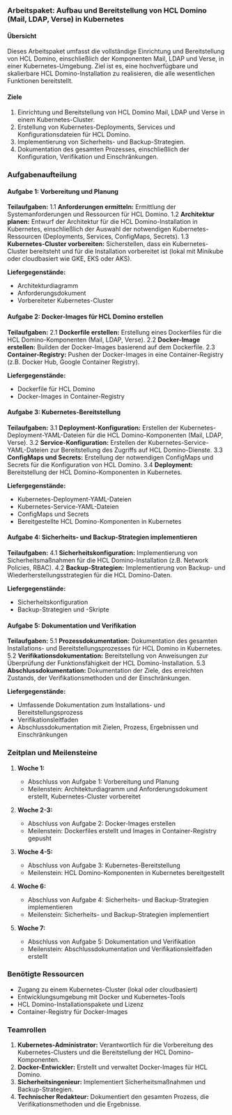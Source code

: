 ### Arbeitspaket: Aufbau und Bereitstellung von HCL Domino (Mail, LDAP, Verse) in Kubernetes

#### Übersicht
Dieses Arbeitspaket umfasst die vollständige Einrichtung und Bereitstellung von HCL Domino, einschließlich der Komponenten Mail, LDAP und Verse, in einer Kubernetes-Umgebung. Ziel ist es, eine hochverfügbare und skalierbare HCL Domino-Installation zu realisieren, die alle wesentlichen Funktionen bereitstellt.

#### Ziele
1. Einrichtung und Bereitstellung von HCL Domino Mail, LDAP und Verse in einem Kubernetes-Cluster.
2. Erstellung von Kubernetes-Deployments, Services und Konfigurationsdateien für HCL Domino.
3. Implementierung von Sicherheits- und Backup-Strategien.
4. Dokumentation des gesamten Prozesses, einschließlich der Konfiguration, Verifikation und Einschränkungen.

### Aufgabenaufteilung

#### Aufgabe 1: Vorbereitung und Planung

**Teilaufgaben:**
1.1 **Anforderungen ermitteln:** Ermittlung der Systemanforderungen und Ressourcen für HCL Domino.
1.2 **Architektur planen:** Entwurf der Architektur für die HCL Domino-Installation in Kubernetes, einschließlich der Auswahl der notwendigen Kubernetes-Ressourcen (Deployments, Services, ConfigMaps, Secrets).
1.3 **Kubernetes-Cluster vorbereiten:** Sicherstellen, dass ein Kubernetes-Cluster bereitsteht und für die Installation vorbereitet ist (lokal mit Minikube oder cloudbasiert wie GKE, EKS oder AKS).

**Liefergegenstände:**
- Architekturdiagramm
- Anforderungsdokument
- Vorbereiteter Kubernetes-Cluster

#### Aufgabe 2: Docker-Images für HCL Domino erstellen

**Teilaufgaben:**
2.1 **Dockerfile erstellen:** Erstellung eines Dockerfiles für die HCL Domino-Komponenten (Mail, LDAP, Verse).
2.2 **Docker-Image erstellen:** Builden der Docker-Images basierend auf dem Dockerfile.
2.3 **Container-Registry:** Pushen der Docker-Images in eine Container-Registry (z.B. Docker Hub, Google Container Registry).

**Liefergegenstände:**
- Dockerfile für HCL Domino
- Docker-Images in Container-Registry

#### Aufgabe 3: Kubernetes-Bereitstellung

**Teilaufgaben:**
3.1 **Deployment-Konfiguration:** Erstellen der Kubernetes-Deployment-YAML-Dateien für die HCL Domino-Komponenten (Mail, LDAP, Verse).
3.2 **Service-Konfiguration:** Erstellen der Kubernetes-Service-YAML-Dateien zur Bereitstellung des Zugriffs auf HCL Domino-Dienste.
3.3 **ConfigMaps und Secrets:** Erstellung der notwendigen ConfigMaps und Secrets für die Konfiguration von HCL Domino.
3.4 **Deployment:** Bereitstellung der HCL Domino-Komponenten in Kubernetes.

**Liefergegenstände:**
- Kubernetes-Deployment-YAML-Dateien
- Kubernetes-Service-YAML-Dateien
- ConfigMaps und Secrets
- Bereitgestellte HCL Domino-Komponenten in Kubernetes

#### Aufgabe 4: Sicherheits- und Backup-Strategien implementieren

**Teilaufgaben:**
4.1 **Sicherheitskonfiguration:** Implementierung von Sicherheitsmaßnahmen für die HCL Domino-Installation (z.B. Network Policies, RBAC).
4.2 **Backup-Strategien:** Implementierung von Backup- und Wiederherstellungsstrategien für die HCL Domino-Daten.

**Liefergegenstände:**
- Sicherheitskonfiguration
- Backup-Strategien und -Skripte

#### Aufgabe 5: Dokumentation und Verifikation

**Teilaufgaben:**
5.1 **Prozessdokumentation:** Dokumentation des gesamten Installations- und Bereitstellungsprozesses für HCL Domino in Kubernetes.
5.2 **Verifikationsdokumentation:** Bereitstellung von Anweisungen zur Überprüfung der Funktionsfähigkeit der HCL Domino-Installation.
5.3 **Abschlussdokumentation:** Dokumentation der Ziele, des erreichten Zustands, der Verifikationsmethoden und der Einschränkungen.

**Liefergegenstände:**
- Umfassende Dokumentation zum Installations- und Bereitstellungsprozess
- Verifikationsleitfaden
- Abschlussdokumentation mit Zielen, Prozess, Ergebnissen und Einschränkungen

### Zeitplan und Meilensteine

1. **Woche 1:**
   - Abschluss von Aufgabe 1: Vorbereitung und Planung
   - Meilenstein: Architekturdiagramm und Anforderungsdokument erstellt, Kubernetes-Cluster vorbereitet

2. **Woche 2-3:**
   - Abschluss von Aufgabe 2: Docker-Images erstellen
   - Meilenstein: Dockerfiles erstellt und Images in Container-Registry gepusht

3. **Woche 4-5:**
   - Abschluss von Aufgabe 3: Kubernetes-Bereitstellung
   - Meilenstein: HCL Domino-Komponenten in Kubernetes bereitgestellt

4. **Woche 6:**
   - Abschluss von Aufgabe 4: Sicherheits- und Backup-Strategien implementieren
   - Meilenstein: Sicherheits- und Backup-Strategien implementiert

5. **Woche 7:**
   - Abschluss von Aufgabe 5: Dokumentation und Verifikation
   - Meilenstein: Abschlussdokumentation und Verifikationsleitfaden erstellt

### Benötigte Ressourcen

- Zugang zu einem Kubernetes-Cluster (lokal oder cloudbasiert)
- Entwicklungsumgebung mit Docker und Kubernetes-Tools
- HCL Domino-Installationspakete und Lizenz
- Container-Registry für Docker-Images

### Teamrollen

1. **Kubernetes-Administrator:** Verantwortlich für die Vorbereitung des Kubernetes-Clusters und die Bereitstellung der HCL Domino-Komponenten.
2. **Docker-Entwickler:** Erstellt und verwaltet Docker-Images für HCL Domino.
3. **Sicherheitsingenieur:** Implementiert Sicherheitsmaßnahmen und Backup-Strategien.
4. **Technischer Redakteur:** Dokumentiert den gesamten Prozess, die Verifikationsmethoden und die Ergebnisse.